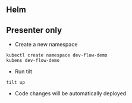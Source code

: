 ## Helm

## Presenter only

* Create a new namespace
```
kubectl create namespace dev-flow-demo
kubens dev-flow-demo
```
* Run tilt
```
tilt up
```
* Code changes will be automatically deployed
